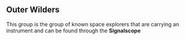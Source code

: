 ## Outer Wilders

This group is the group of known space explorers that are carrying an instrument and can be found through the **Signalscope**
